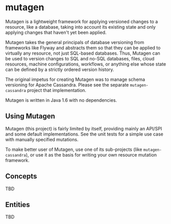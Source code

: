 mutagen
=======

Mutagen is a lightweight framework for applying versioned changes to a resource, like a database, taking into account its existing state and only applying changes that haven't yet been applied.

Mutagen takes the general principals of database versioning from frameworks like Flyway and abstracts them so that they can be applied to virtually any resource, not just SQL-based databases. Thus, Mutagen can be used to version changes to SQL and no-SQL databases, files, cloud resources, machine configurations, workflows, or anything else whose state can be defined by a strictly ordered version history.

The original impetus for creating Mutagen was to manage schema versioning for Apache Cassandra. Please see the separate `mutagen-cassandra` project that implementation.

Mutagen is written in Java 1.6 with no dependencies.

Using Mutagen
-------------

Mutagen (this project) is fairly limited by itself, providing mainly an API/SPI and some default implementations. See the unit tests for a simple use case with manually specified mutations.

To make better user of Mutagen, use one of its sub-projects (like `mutagen-cassandra`), or use it as the basis for writing your own resource mutation framework.

Concepts
--------

TBD

Entities
--------
TBD

